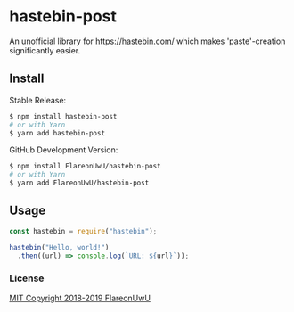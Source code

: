 # hastebin-post
An unofficial library for https://hastebin.com/ which makes 'paste'-creation significantly easier.

## Install
Stable Release:
```sh
$ npm install hastebin-post
# or with Yarn
$ yarn add hastebin-post
```  

GitHub Development Version:  
```sh
$ npm install FlareonUwU/hastebin-post
# or with Yarn
$ yarn add FlareonUwU/hastebin-post
``` 

## Usage
```js
const hastebin = require("hastebin");

hastebin("Hello, world!")
  .then((url) => console.log(`URL: ${url}`));
```

### License
[MIT Copyright 2018-2019 FlareonUwU](./LICENSE)
